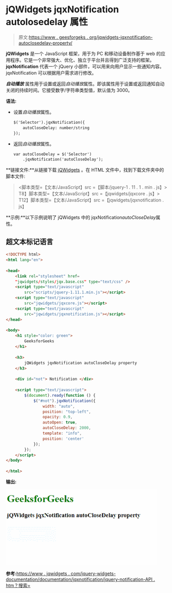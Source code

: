# jQWidgets jqxNotification autolosedelay 属性

> 原文:[https://www . geesforgeks . org/jqwidgets-jqxnotification-autoclosedelay-property/](https://www.geeksforgeeks.org/jqwidgets-jqxnotification-autoclosedelay-property/)

**jQWidgets** 是一个 JavaScript 框架，用于为 PC 和移动设备制作基于 web 的应用程序。它是一个非常强大、优化、独立于平台并且得到广泛支持的框架。 **jqxNotification** 代表一个 jQuery 小部件，可以用来向用户显示一些通知内容。jqxNotification 可以根据用户需求进行修改。

***自动播放*** 属性用于设置或返回*自动播放*属性。即该属性用于设置或返回通知自动关闭的持续时间。它接受数字/字符串类型值，默认值为 3000。

**语法:**

*   设置*自动播放*属性。

    ```html
    $('Selector').jqxNotification({ 
        autoCloseDelay: number/string
    });
    ```

*   返回*自动播放*属性。

    ```html
    var autoCloseDelay = $('Selector')
        .jqxNotification('autoCloseDelay');
    ```

**链接文件:**从链接下载 [jQWidgets](https://www.jqwidgets.com/download/Download) 。在 HTML 文件中，找到下载文件夹中的脚本文件:

> <link rel="”stylesheet”" href="”jqwidgets/styles/jqx.base.css”" type="”text/css”">
> <脚本类型=【文本/JavaScript】src =【脚本/jquery-1 . 11 . 1 . min . js】></脚本>
> T8】脚本类型=【文本/JavaScript】src =【jqwidgets/jqxcore . js】></脚本>
> T12】脚本类型=【文本/JavaScript】src =【jqwidgets/jqxnotification . js】

**示例:**以下示例说明了 jQWidgets 中的 jqxNotification*autoCloseDelay*属性。

## 超文本标记语言

```html
<!DOCTYPE html>
<html lang="en">

<head>
    <link rel="stylesheet" href=
    "jqwidgets/styles/jqx.base.css" type="text/css" />
    <script type="text/javascript" 
        src="scripts/jquery-1.11.1.min.js"></script>
    <script type="text/javascript" 
        src="jqwidgets/jqxcore.js"></script>
    <script type="text/javascript" 
        src="jqwidgets/jqxnotification.js"></script>
</head>

<body>
    <h1 style="color: green">
        GeeksforGeeks
    </h1>

    <h3>
        jQWidgets jqxNotification autoCloseDelay property
    </h3>

    <div id="not"> Notification </div>

    <script type="text/javascript">
        $(document).ready(function () {
            $("#not").jqxNotification({
                width: "auto",
                position: "top-left",
                opacity: 0.9,
                autoOpen: true,
                autoCloseDelay: 2000,
                template: "info",
                position: 'center'
            });
        });
    </script>
</body>

</html>
```

**输出:**

![](img/0c592f4018ed563e9054b6918f82f27d.png)

**参考:**[https://www . jqwidgets . com/jquery-widgets-documentation/documentation/jqxnotification/jquery-notification-API . htm？搜索=](https://www.jqwidgets.com/jquery-widgets-documentation/documentation/jqxnotification/jquery-notification-api.htm?search=)